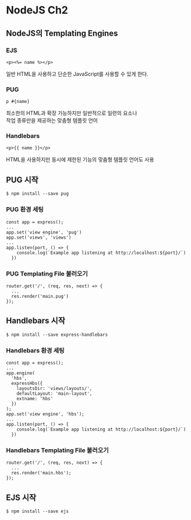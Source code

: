 # NodeJS Ch2

## NodeJS의 Templating Engines

### EJS

```
<p><%= name %></p>
```

일반 HTML을 사용하고 단순한 JavaScript를 사용할 수 있게 한다.

### PUG

```
p #{name}
```

최소한의 HTML과 확장 가능하지만 일반적으로 일련의 요소나<br/>
작업 종류만을 제공하는 맞춤형 템플릿 언어

### Handlebars

```
<p>{{ name }}</p>
```

HTML을 사용하지만 동시에 제한된 기능의 맞춤형 템플릿 언어도 사용

## PUG 시작

```
$ npm install --save pug
```

### PUG 환경 세팅

```
const app = express();
...
app.set('view engine', 'pug')
app.set('views', 'views')
...
app.listen(port, () => {
    console.log(`Example app listening at http://localhost:${port}/`)
  })
```

### PUG Templating File 불러오기

```
router.get('/', (req, res, next) => {
  ...
  res.render('main.pug')
});
```

## Handlebars 시작

```
$ npm install --save express-handlebars
```

### Handlebars 환경 세팅

```
const app = express();
...
app.engine(
  'hbs',
  expressHbs({
    layoutsDir: 'views/layouts/',
    defaultLayout: 'main-layout',
    extname: 'hbs'
  })
);
app.set('view engine', 'hbs');
...
app.listen(port, () => {
    console.log(`Example app listening at http://localhost:${port}/`)
  })
```

### Handlebars Templating File 불러오기

```
router.get('/', (req, res, next) => {
  ...
  res.render('main.hbs');
});
```

## EJS 시작

```
$ npm install --save ejs
```
